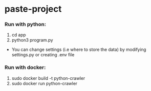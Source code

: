 # paste-project



### Run with python:

1. cd app
2. python3 program.py

* You can change settings (i.e where to store the data) by modifying settings.py or creating .env file


### Run with docker:

1. sudo docker build -t python-crawler
2. sudo docker run python-crawler


